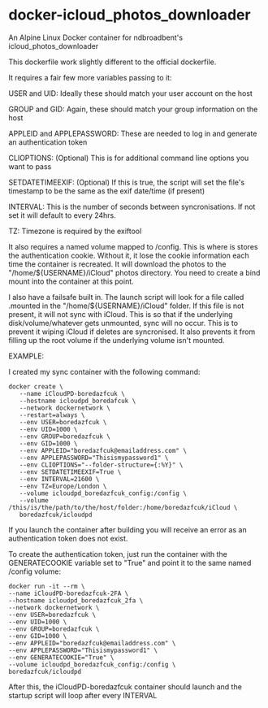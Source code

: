 # docker-icloud_photos_downloader
An Alpine Linux Docker container for ndbroadbent's icloud_photos_downloader

This dockerfile work slightly different to the official dockerfile.

It requires a fair few more variables passing to it:

USER and UID: Ideally these should match your user account on the host

GROUP and GID: Again, these should match your group information on the host

APPLEID and APPLEPASSWORD: These are needed to log in and generate an authentication token

CLIOPTIONS: (Optional) This is for additional command line options you want to pass

SETDATETIMEEXIF: (Optional) If this is true, the script will set the file's timestamp to be the same as the exif date/time (if present)

INTERVAL: This is the number of seconds between syncronisations. If not set it will default to every 24hrs.

TZ: Timezone is required by the exiftool

It also requires a named volume mapped to /config. This is where is stores the authentication cookie. Without it, it lose the cookie information each time the container is recreated.
It will download the photos to the "/home/${USERNAME}/iCloud" photos directory. You need to create a bind mount into the container at this point.

I also have a failsafe built in. The launch script will look for a file called .mounted in the "/home/${USERNAME}/iCloud" folder. If this file is not present, it will not sync with iCloud. This is so that if the underlying disk/volume/whatever gets unmounted, sync will no occur. This is to prevent it wiping iCloud if deletes are syncronised. It also prevents it from filling up the root volume if the underlying volume isn't mounted.

EXAMPLE:

I created my sync container with the following command:

```
docker create \
   --name iCloudPD-boredazfcuk \
   --hostname icloudpd_boredafcuk \
   --network dockernetwork \
   --restart=always \
   --env USER=boredazfcuk \
   --env UID=1000 \
   --env GROUP=boredazfcuk \
   --env GID=1000 \
   --env APPLEID="boredazfcuk@emailaddress.com" \
   --env APPLEPASSWORD="Thisismypassword1" \
   --env CLIOPTIONS="--folder-structure={:%Y}" \
   --env SETDATETIMEEXIF=True \
   --env INTERVAL=21600 \
   --env TZ=Europe/London \
   --volume icloudpd_boredazfcuk_config:/config \
   --volume /this/is/the/path/to/the/host/folder:/home/boredazfcuk/iCloud \
   boredazfcuk/icloudpd
   ```
   If you launch the container after building you will receive an error as an authentication token does not exist.
   
   To create the authentication token, just run the container with the GENERATECOOKIE variable set to "True" and point it to the same named /config volume:
   ```
   docker run -it --rm \
   --name iCloudPD-boredazfcuk-2FA \
   --hostname icloudpd_boredazfcuk_2fa \
   --network dockernetwork \
   --env USER=boredazfcuk \
   --env UID=1000 \
   --env GROUP=boredazfcuk \
   --env GID=1000 \
   --env APPLEID="boredazfcuk@emailaddress.com" \
   --env APPLEPASSWORD="Thisismypassword1" \
   --env GENERATECOOKIE="True" \
   --volume icloudpd_boredazfcuk_config:/config \
   boredazfcuk/icloudpd
   ```
   After this, the iCloudPD-boredazfcuk container should launch and the startup script will loop after every INTERVAL
